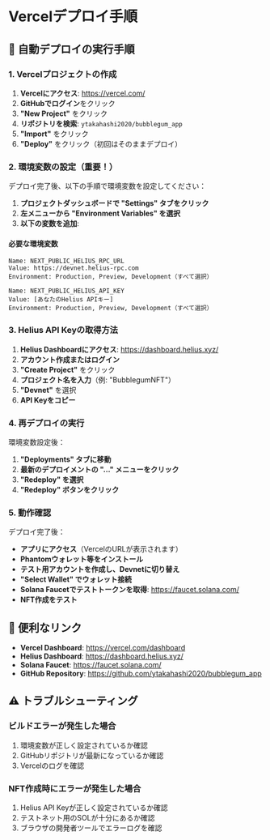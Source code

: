 # Vercelデプロイ手順

## 🚀 自動デプロイの実行手順

### 1. Vercelプロジェクトの作成

1. **Vercelにアクセス**: https://vercel.com/
2. **GitHubでログイン**をクリック
3. **"New Project"** をクリック
4. **リポジトリを検索**: `ytakahashi2020/bubblegum_app`
5. **"Import"** をクリック
6. **"Deploy"** をクリック（初回はそのままデプロイ）

### 2. 環境変数の設定（重要！）

デプロイ完了後、以下の手順で環境変数を設定してください：

1. **プロジェクトダッシュボードで "Settings" タブをクリック**
2. **左メニューから "Environment Variables" を選択**
3. **以下の変数を追加**:

#### 必要な環境変数
```
Name: NEXT_PUBLIC_HELIUS_RPC_URL
Value: https://devnet.helius-rpc.com
Environment: Production, Preview, Development（すべて選択）
```

```
Name: NEXT_PUBLIC_HELIUS_API_KEY  
Value: [あなたのHelius APIキー]
Environment: Production, Preview, Development（すべて選択）
```


### 3. Helius API Keyの取得方法

1. **Helius Dashboardにアクセス**: https://dashboard.helius.xyz/
2. **アカウント作成またはログイン**
3. **"Create Project"** をクリック
4. **プロジェクト名を入力**（例: "BubblegumNFT"）
5. **"Devnet"** を選択
6. **API Keyをコピー**

### 4. 再デプロイの実行

環境変数設定後：
1. **"Deployments" タブに移動**
2. **最新のデプロイメントの "..." メニューをクリック**
3. **"Redeploy" を選択**
4. **"Redeploy" ボタンをクリック**

### 5. 動作確認

デプロイ完了後：
- **アプリにアクセス**（VercelのURLが表示されます）
- **Phantomウォレット等をインストール**
- **テスト用アカウントを作成し、Devnetに切り替え**
- **"Select Wallet" でウォレット接続**
- **Solana Faucetでテストトークンを取得**: https://faucet.solana.com/
- **NFT作成をテスト**

## 🔗 便利なリンク

- **Vercel Dashboard**: https://vercel.com/dashboard
- **Helius Dashboard**: https://dashboard.helius.xyz/
- **Solana Faucet**: https://faucet.solana.com/
- **GitHub Repository**: https://github.com/ytakahashi2020/bubblegum_app

## ⚠️ トラブルシューティング

### ビルドエラーが発生した場合
1. 環境変数が正しく設定されているか確認
2. GitHubリポジトリが最新になっているか確認
3. Vercelのログを確認

### NFT作成時にエラーが発生した場合
1. Helius API Keyが正しく設定されているか確認
2. テストネット用のSOLが十分にあるか確認
3. ブラウザの開発者ツールでエラーログを確認